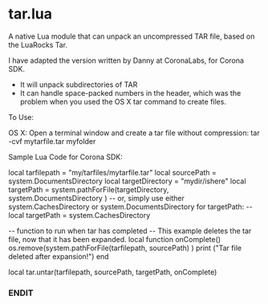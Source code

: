 tar.lua
=======

A native Lua module that can unpack an uncompressed TAR file, based on the LuaRocks Tar.

I have adapted the version written by Danny at CoronaLabs, for Corona SDK.
- It will unpack subdirectories of TAR
- It can handle space-packed numbers in the header, which was the problem when you used the OS X tar command to create files.

To Use:

OS X:
Open a terminal window and create a tar file without compression:
   tar -cvf mytarfile.tar myfolder


Sample Lua Code for Corona SDK:

local tarfilepath = "my/tarfiles/mytarfile.tar"
local sourcePath = system.DocumentsDirectory
local targetDirectory = "mydir/ishere"
local targetPath = system.pathForFile(targetDirectory, system.DocumentsDirectory )
-- or, simply use either system.CachesDirectory or system.DocumentsDirectory for targetPath:
-- local targetPath = system.CachesDirectory

-- function to run when tar has completed
-- This example deletes the tar file, now that it has been expanded.
local function onComplete()
    os.remove(system.pathForFile(tarfilepath, sourcePath) )
    print ("Tar file deleted after expansion!")
end

local tar.untar(tarfilepath, sourcePath, targetPath, onComplete)




### ENDIT
